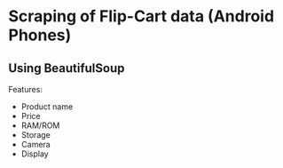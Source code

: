 # Scraping of Flip-Cart data (Android Phones)
 <h2> Using BeautifulSoup </h2>

Features: 
- Product name
- Price
- RAM/ROM
- Storage
- Camera
- Display



